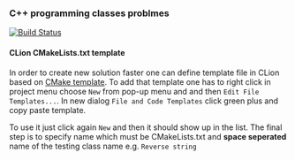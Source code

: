 ### C++ programming classes problmes ###

[![Build Status](https://travis-ci.org/micwypych/cpp-exercises.svg?branch=master)](https://travis-ci.org/micwypych/cpp-exercises)

#### CLion CMakeLists.txt template ####

In order to create new solution faster one can define template file 
in CLion based on [CMake template](scripts/Library_CMakeLists_Add_Template).
To add that template one has to right click in project menu choose
`New` from pop-up menu and and then `Edit File Templates...`. In new dialog
`File and Code Templates` click green plus and copy paste template. 

To use it just click again `New` and then it should show up in the list. 
The final step is to specify name which must be CMakeLists.txt and **space seperated**
name of the testing class name e.g. `Reverse string`
